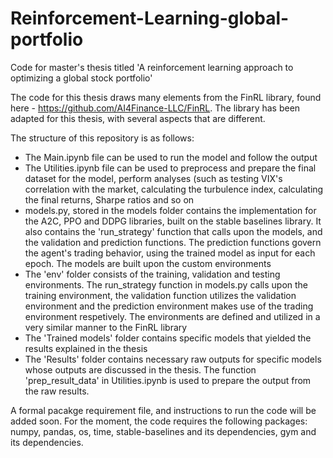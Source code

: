 # Reinforcement-Learning-global-portfolio
Code for master's thesis titled 'A reinforcement learning approach to optimizing a global stock portfolio'

The code for this thesis draws many elements from the FinRL library, found here - https://github.com/AI4Finance-LLC/FinRL. The library has been adapted for this thesis, with several aspects that are different. 

The structure of this repository is as follows: 

- The Main.ipynb file can be used to run the model and follow the output
- The Utilities.ipynb file can be used to preprocess and prepare the final dataset for the model, perform analyses (such as testing VIX's correlation with the market, calculating the turbulence index, calculating the final returns, Sharpe ratios and so on
- models.py, stored in the models folder contains the implementation for the A2C, PPO and DDPG libraries, built on the stable baselines library. It also contains the 'run_strategy' function that calls upon the models, and the validation and prediction functions. The prediction functions govern the agent's trading behavior, using the trained model as input for each epoch. The models are built upon the custom environments
- The 'env' folder consists of the training, validation and testing environments. The run_strategy function in models.py calls upon the training environment, the validation function utilizes the validation environment and the prediction environment makes use of the trading environment respetively. The environments are defined and utilized in a very similar manner to the FinRL library
- The 'Trained models' folder contains specific models that yielded the results explained in the thesis
- The 'Results' folder contains necessary raw outputs for specific models whose outputs are discussed in the thesis. The function 'prep_result_data' in Utilities.ipynb is used to prepare the output from the raw results. 


A formal pacakge requirement file, and instructions to run the code will be added soon. For the moment, the code requires the following packages: numpy, pandas, os, time, stable-baselines and its dependencies, gym and its dependencies.  
